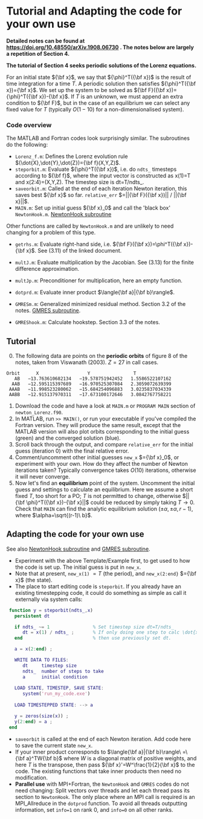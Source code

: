 # Tutorial and Adapting the code for your own use

**Detailed notes can be found at https://doi.org/10.48550/arXiv.1908.06730 .  The notes below are largely a repetition of Section 4.**

**The tutorial of Section 4 seeks periodic solutions of the Lorenz equations.**

For an initial state ${\bf x}$, we say that ${\phi}^T({\bf x})$ is the result of time integration for a time $T$.  A periodic solution then satisfies ${\phi}^T({\bf x})={\bf x}$.  We set up the system to be solved as ${\bf F}({\bf x})={\phi}^T({\bf x})-{\bf x}$.  If $T$ is an unknown, we must append an extra condition to ${\bf F}$, but in the case of an equilibrium we can select any fixed value for $T$ (typically $O(1-10)$ for a non-dimensionalised system).  

### Code overview

The MATLAB and Fortran codes look surprisingly similar.  The subroutines do the following:
- `Lorenz_f.m`:  Defines the Lorenz evolution rule $(\dot{X},\dot{Y},\dot{Z})={\bf f}(X,Y,Z)$.
- `steporbit.m`: Evaluate ${\phi}^T({\bf x})$, i.e. do `ndts_` timesteps according to ${\bf f}$, where the input vector is constructed as  x(1)=T and x(2:4)=(X,Y,Z).  The timestep size is dt=T/ndts\_.
- `saveorbit.m`: Called at the end of each iteration Newton iteration, this saves best ${\bf x}$ so far.  `relative_err` $=||{\bf F}({\bf x})|| / ||{\bf x}||$.
- `MAIN.m`:  Set up initial guess ${\bf x}_0$ and call the 'black box' `NewtonHook.m`.  [NewtonHook subroutine](../NewtonHook.md)

Other functions are called by `NewtonHook.m` and are unlikely to need changing for a problem of this type.
- `getrhs.m`: Evaluate right-hand side, i.e. ${\bf F}({\bf x})=\phi^T({\bf x})-{\bf x}$.  See (3.11) of the linked document.
- `multJ.m`: Evaluate multiplication by the Jacobian.  See (3.13) for the finite difference approximation.
- `multJp.m`: Preconditioner for multiplication, here an empty function.
- `dotprd.m`: Evaluate inner product $\langle{\bf a}|{\bf b}\rangle$.
- `GMRESm.m`: Generalized minimized residual method.  Section 3.2 of the notes.  [GMRES subroutine](../GMRESm.md).

- `GMREShook.m`: Calculate hookstep.  Section 3.3 of the notes.


## Tutorial

0. The following data are points on the **periodic orbits** of figure 8 of the notes, taken from Viswanath (2003).  $Z=27$ in call cases.
``` 
Orbit      X                  Y                T
   AB   −13.763610682134   −19.578751942452   1.5586522107162
  AAB   −12.595115397689   −16.970525307084   2.3059072639399
 AAAB   −11.998523280062   −15.684254096883   3.0235837034339
 AABB   −12.915137970311   −17.673100172646   3.0842767758221
```
1. Download the code and have a look at `MAIN.m` or `PROGRAM MAIN` section of `newton_Lorenz.f90`.
2. In MATLAB, run `>> MAIN()`, or run your executable if you've compiled the Fortran version.  They will produce the same result, except that the MATLAB version will also plot orbits corresponding to the initial guess (green) and the converged solution (blue).
3. Scroll back through the output, and compare `relative_err` for the initial guess (iteration 0) with the final relative error. 
4. Comment/uncomment other initial guesses `new_x` $={\bf x}_0$, or experiment with your own.  How do they affect the number of 
Newton iterations taken? Typically convergence takes $O(10)$ iterations, otherwise it will never converge.
5. Now let's find an **equilibrium** point of the system.  Uncomment the initial guess and settings to calculate an equilibrium.  Here we assume a short fixed $T$, too short for a PO; $T$ is not permitted to change, otherwise $||{\bf \phi}^T({\bf x})-{\bf x}||$ could be reduced by simply taking $T\to 0$.
Check that `MAIN` can find the analytic equilibrium solution $(\pm\alpha,\pm\alpha,r-1)$, 
where $\alpha=\sqrt{(r-1)\ b}$. 

## Adapting the code for your own use

See also [NewtonHook subroutine](../NewtonHook.md) and [GMRES subroutine](../GMRESm.md).

- Experiment with the above Template/Example first, to get used to how the code is set up.  The initial guess is put in `new_x`.
- Note that at present, `new_x(1)` $=T$ (the period), and `new_x(2:end}` $={\bf x}$ (the state).
- The place to start editing code is `steporbit`.  If you already have 
an existing timestepping code, it could do something as simple 
as call it externally via system calls:
```matlab
 function y = steporbit(ndts_,x)
   persistent dt

   if ndts_ ~= 1                % Set timestep size dt=T/ndts_
      dt = x(1) / ndts_ ;       % If only doing one step to calc \dot{x},
   end                          % then use previously set dt.

   a = x(2:end) ;

   WRITE DATA TO FILES:
      dt     timestep size
      ndts_  number of steps to take
      a      initial condition
   
   LOAD STATE, TIMESTEP, SAVE STATE:
      system('run_my_code.exe')   
   
   LOAD TIMESTEPPED STATE: --> a

   y = zeros(size(x)) ;
   y(2:end) = a ;
 end 
```
- `saveorbit` is called at the end of each Newton iteration.  Add code here to save the current state `new_x`.
- If your inner product corresponds to $\langle{\bf a}|{\bf b}\rangle\ =\ {\bf a}^TW{\bf b}$ 
where $W$ is a diagonal matrix of positive weights, and here $T$ is the 
transpose, then pass ${\bf x}'=W^\frac{1}{2}{\bf x}$ to the code.
The existing functions that take inner products then need no modification.
- **Parallel use** with MPI+Fortran, the `NewtonHook` and `GMRES` codes do not need changing:
Split vectors over threads and let each thread pass its section
to `NewtonHook`.  The only place where an MPI call is required is an MPI\_Allreduce in the 
`dotprod` function.  To avoid all threads outputting information, set `info=1` on rank 0, and `info=0` on all other ranks.


